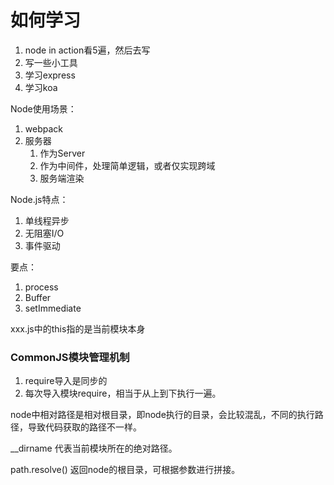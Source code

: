 # 如何学习

1. node in action看5遍，然后去写
2. 写一些小工具
3. 学习express
4. 学习koa



Node使用场景：

1. webpack
2. 服务器
   1. 作为Server
   2. 作为中间件，处理简单逻辑，或者仅实现跨域
   3. 服务端渲染

Node.js特点：

1. 单线程异步
2. 无阻塞I/O
3. 事件驱动



要点：

1. process
2. Buffer
3. setImmediate



xxx.js中的this指的是当前模块本身



### CommonJS模块管理机制

1. require导入是同步的
2. 每次导入模块require，相当于从上到下执行一遍。



node中相对路径是相对根目录，即node执行的目录，会比较混乱，不同的执行路径，导致代码获取的路径不一样。

__dirname 代表当前模块所在的绝对路径。

path.resolve() 返回node的根目录，可根据参数进行拼接。